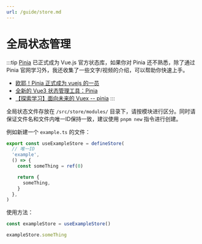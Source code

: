 ```yaml
---
url: /guide/store.md
---
```

# 全局状态管理

:::tip
[Pinia](https://pinia.vuejs.org/) 已正式成为 Vue.js 官方状态库，如果你对 Pinia 还不熟悉，除了通过 Pinia 官网学习外，我还收集了一些文字/视频的介绍，可以帮助你快速上手。

* [欧耶！Pinia 正式成为 vuejs 的一员](https://mp.weixin.qq.com/s/_OlLFedVJfyEapGzYFETuw)
* [全新的 Vue3 状态管理工具：Pinia](https://mp.weixin.qq.com/s/4B-ZzOXdYrF-Auvm_wWBVQ)
* [【探索学习】面向未来的 Vuex -- pinia](https://www.bilibili.com/video/BV1Mb4y1X7NL/)
  :::

全局状态文件存放在 `/src/store/modules/` 目录下，请按模块进行区分。同时请保证文件名和文件内唯一ID保持一致，建议使用 `pnpm new` 指令进行创建。

例如新建一个 `example.ts` 的文件：

```ts
export const useExampleStore = defineStore(
  // 唯一ID
  'example',
  () => {
    const someThing = ref(0)

    return {
      someThing,
    }
  },
)
```

使用方法：

```ts
const exampleStore = useExampleStore()

exampleStore.someThing
```
